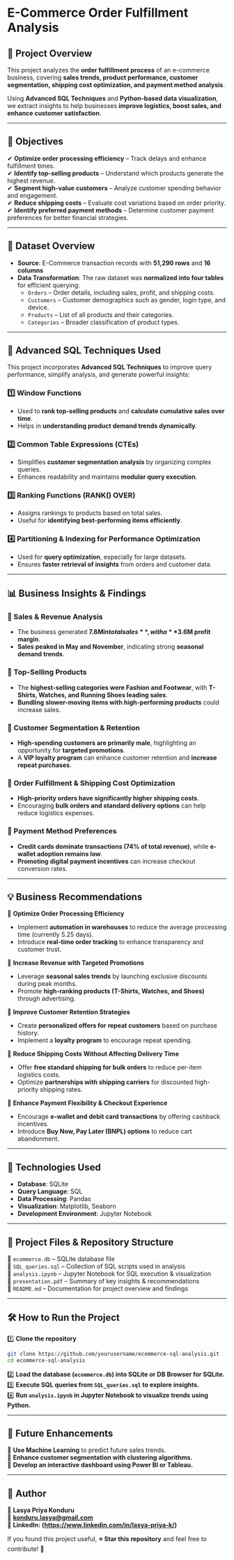 # **E-Commerce Order Fulfillment Analysis**  

## 📖 **Project Overview**  
This project analyzes the **order fulfillment process** of an e-commerce business, covering **sales trends, product performance, customer segmentation, shipping cost optimization, and payment method analysis**.  

Using **Advanced SQL Techniques** and **Python-based data visualization**, we extract insights to help businesses **improve logistics, boost sales, and enhance customer satisfaction**.  

---

## 🎯 **Objectives**  
✔ **Optimize order processing efficiency** – Track delays and enhance fulfillment times.  
✔ **Identify top-selling products** – Understand which products generate the highest revenue.  
✔ **Segment high-value customers** – Analyze customer spending behavior and engagement.  
✔ **Reduce shipping costs** – Evaluate cost variations based on order priority.  
✔ **Identify preferred payment methods** – Determine customer payment preferences for better financial strategies.  

---

## 📂 **Dataset Overview**  
- **Source**: E-Commerce transaction records with **51,290 rows** and **16 columns**  
- **Data Transformation**: The raw dataset was **normalized into four tables** for efficient querying:
  - `Orders` – Order details, including sales, profit, and shipping costs.  
  - `Customers` – Customer demographics such as gender, login type, and device.  
  - `Products` – List of all products and their categories.  
  - `Categories` – Broader classification of product types.  

---

## 🚀 **Advanced SQL Techniques Used**  
This project incorporates **Advanced SQL Techniques** to improve query performance, simplify analysis, and generate powerful insights:  

### **1️⃣ Window Functions**  
   - Used to **rank top-selling products** and **calculate cumulative sales over time**.  
   - Helps in **understanding product demand trends dynamically**.  

### **2️⃣ Common Table Expressions (CTEs)**  
   - Simplifies **customer segmentation analysis** by organizing complex queries.  
   - Enhances readability and maintains **modular query execution**.  

### **3️⃣ Ranking Functions (RANK() OVER)**  
   - Assigns rankings to products based on total sales.  
   - Useful for **identifying best-performing items efficiently**.  

### **4️⃣ Partitioning & Indexing for Performance Optimization**  
   - Used for **query optimization**, especially for large datasets.  
   - Ensures **faster retrieval of insights** from orders and customer data.  

---

## 📊 **Business Insights & Findings**  

### **📌 Sales & Revenue Analysis**  
- The business generated **$7.8M in total sales**, with a **$3.6M profit margin**.  
- **Sales peaked in May and November**, indicating strong **seasonal demand trends**.  

### **📌 Top-Selling Products**  
- The **highest-selling categories were Fashion and Footwear**, with **T-Shirts, Watches, and Running Shoes leading sales**.  
- **Bundling slower-moving items with high-performing products** could increase sales.  

### **📌 Customer Segmentation & Retention**  
- **High-spending customers are primarily male**, highlighting an opportunity for **targeted promotions**.  
- A **VIP loyalty program** can enhance customer retention and **increase repeat purchases**.  

### **📌 Order Fulfillment & Shipping Cost Optimization**  
- **High-priority orders have significantly higher shipping costs**.  
- Encouraging **bulk orders and standard delivery options** can help reduce logistics expenses.  

### **📌 Payment Method Preferences**  
- **Credit cards dominate transactions (74% of total revenue)**, while **e-wallet adoption remains low**.  
- **Promoting digital payment incentives** can increase checkout conversion rates.  

---

## 💡 **Business Recommendations**  
📌 **Optimize Order Processing Efficiency**  
   - Implement **automation in warehouses** to reduce the average processing time (currently 5.25 days).  
   - Introduce **real-time order tracking** to enhance transparency and customer trust.  

📌 **Increase Revenue with Targeted Promotions**  
   - Leverage **seasonal sales trends** by launching exclusive discounts during peak months.  
   - Promote **high-ranking products (T-Shirts, Watches, and Shoes)** through advertising.  

📌 **Improve Customer Retention Strategies**  
   - Create **personalized offers for repeat customers** based on purchase history.  
   - Implement a **loyalty program** to encourage repeat spending.  

📌 **Reduce Shipping Costs Without Affecting Delivery Time**  
   - Offer **free standard shipping for bulk orders** to reduce per-item logistics costs.  
   - Optimize **partnerships with shipping carriers** for discounted high-priority shipping rates.  

📌 **Enhance Payment Flexibility & Checkout Experience**  
   - Encourage **e-wallet and debit card transactions** by offering cashback incentives.  
   - Introduce **Buy Now, Pay Later (BNPL) options** to reduce cart abandonment.  

---

## 🔧 **Technologies Used**  
- **Database**: SQLite  
- **Query Language**: SQL  
- **Data Processing**: Pandas  
- **Visualization**: Matplotlib, Seaborn  
- **Development Environment**: Jupyter Notebook  

---

## 📂 **Project Files & Repository Structure**  
📁 `ecommerce.db` – SQLite database file  
📁 `SQL_queries.sql` – Collection of SQL scripts used in analysis  
📁 `analysis.ipynb` – Jupyter Notebook for SQL execution & visualization  
📁 `presentation.pdf` – Summary of key insights & recommendations  
📁 `README.md` – Documentation for project overview and findings  

---

## 🛠 **How to Run the Project**  
1️⃣ **Clone the repository**  
```sh
git clone https://github.com/yourusername/ecommerce-sql-analysis.git
cd ecommerce-sql-analysis
```
2️⃣ **Load the database (`ecommerce.db`) into SQLite or DB Browser for SQLite.**  
3️⃣ **Execute SQL queries from `SQL_queries.sql` to explore insights.**  
4️⃣ **Run `analysis.ipynb` in Jupyter Notebook to visualize trends using Python.**  

---

## 🔮 **Future Enhancements**  
📌 **Use Machine Learning** to predict future sales trends.  
📌 **Enhance customer segmentation with clustering algorithms.**  
📌 **Develop an interactive dashboard using Power BI or Tableau.**  

---

## 👤 **Author**  
🔹 **Lasya Priya Konduru**  
📧 **konduru.lasya@gmail.com**  
🔗 **LinkedIn: (https://www.linkedin.com/in/lasya-priya-k/)**  

If you found this project useful, **⭐ Star this repository** and feel free to contribute! 🚀

